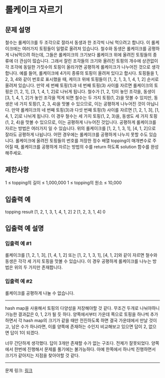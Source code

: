 # 롤케이크 자르기
## 문제 설명

철수는 롤케이크를 두 조각으로 잘라서 동생과 한 조각씩 나눠 먹으려고 합니다. 이 롤케이크에는 여러가지 토핑들이 일렬로 올려져 있습니다. 철수와 동생은 롤케이크를 공평하게 나눠먹으려 하는데, 그들은 롤케이크의 크기보다 롤케이크 위에 올려진 토핑들의 종류에 더 관심이 많습니다. 그래서 잘린 조각들의 크기와 올려진 토핑의 개수에 상관없이 각 조각에 동일한 가짓수의 토핑이 올라가면 공평하게 롤케이크가 나누어진 것으로 생각합니다.
예를 들어, 롤케이크에 4가지 종류의 토핑이 올려져 있다고 합시다. 토핑들을 1, 2, 3, 4와 같이 번호로 표시했을 때, 케이크 위에 토핑들이 [1, 2, 1, 3, 1, 4, 1, 2] 순서로 올려져 있습니다. 만약 세 번째 토핑(1)과 네 번째 토핑(3) 사이를 자르면 롤케이크의 토핑은 [1, 2, 1], [3, 1, 4, 1, 2]로 나뉘게 됩니다. 철수가 [1, 2, 1]이 놓인 조각을, 동생이 [3, 1, 4, 1, 2]가 놓인 조각을 먹게 되면 철수는 두 가지 토핑(1, 2)을 맛볼 수 있지만, 동생은 네 가지 토핑(1, 2, 3, 4)을 맛볼 수 있으므로, 이는 공평하게 나누어진 것이 아닙니다. 만약 롤케이크의 네 번째 토핑(3)과 다섯 번째 토핑(1) 사이를 자르면 [1, 2, 1, 3], [1, 4, 1, 2]로 나뉘게 됩니다. 이 경우 철수는 세 가지 토핑(1, 2, 3)을, 동생도 세 가지 토핑(1, 2, 4)을 맛볼 수 있으므로, 이는 공평하게 나누어진 것입니다. 공평하게 롤케이크를 자르는 방법은 여러가지 일 수 있습니다. 위의 롤케이크를 [1, 2, 1, 3, 1], [4, 1, 2]으로 잘라도 공평하게 나뉩니다. 어떤 경우에는 롤케이크를 공평하게 나누지 못할 수도 있습니다.
롤케이크에 올려진 토핑들의 번호를 저장한 정수 배열 topping이 매개변수로 주어질 때, 롤케이크를 공평하게 자르는 방법의 수를 return 하도록 solution 함수를 완성해주세요.
## 제한사항
1 ≤ topping의 길이 ≤ 1,000,000
1 ≤ topping의 원소 ≤ 10,000
## 입출력 예
topping	result
[1, 2, 1, 3, 1, 4, 1, 2]	2
[1, 2, 3, 1, 4]	0
## 입출력 예 설명
### 입출력 예 #1
롤케이크를 [1, 2, 1, 3], [1, 4, 1, 2] 또는 [1, 2, 1, 3, 1], [4, 1, 2]와 같이 자르면 철수와 동생은 각각 세 가지 토핑을 맛볼 수 있습니다. 이 경우 공평하게 롤케이크를 나누는 방법은 위의 두 가지만 존재합니다.
### 입출력 예 #2
롤케이크를 공평하게 나눌 수 없습니다.

***

hash map을 사용해서 토핑의 다양성을 저장해야할 것 같다. 무조건 두개로 나눠야하니 가능한 결과값은 0, 1, 2가 될 듯 하다. 양쪽에서부터 가운데 쪽으로 토핑을 하나씩 추가하면서 각 hash map의 크기가 같을 때만 전진하도록 하면 결국 가운데에서 만날 것이고, 남은 수가 하나라면, 이를 양쪽에 존재하는 수인지 비교해보고 있으면 답이 2, 없으면 답이 1이 되겠다.

너무 간단하게 생각했다. 답이 3개만 존재할 수가 없는 구조다. 전제가 잘못되었다. 양쪽에서 한번에 진행해서 문제를 풀기에는 불가능하다. 아예 한쪽에서 하나씩 진행하면서 크기가 같아지는 지점을 찾아야할 것 같다.

***
문제 링크: [링크](https://school.programmers.co.kr/learn/courses/30/lessons/132265)
